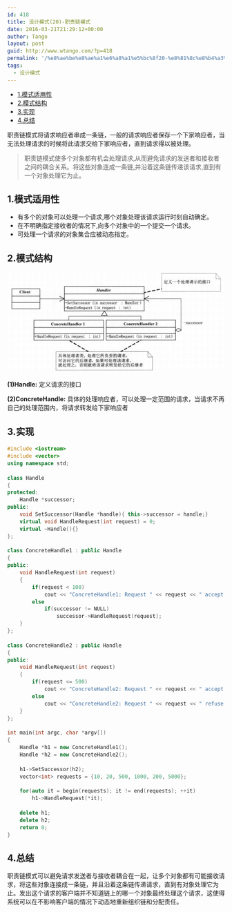 ```yaml
---
id: 418
title: 设计模式(20)-职责链模式
date: 2016-03-21T21:29:12+00:00
author: Tango
layout: post
guid: http://www.wtango.com/?p=418
permalink: '/%e8%ae%be%e8%ae%a1%e6%a8%a1%e5%bc%8f20-%e8%81%8c%e8%b4%a3%e9%93%be%e6%a8%a1%e5%bc%8f/'
tags:
  - 设计模式
---
```

- [1.模式适用性](#1模式适用性)
- [2.模式结构](#2模式结构)
- [3.实现](#3实现)
- [4.总结](#4总结)

职责链模式将请求响应者串成一条链，一般的请求响应者保存一个下家响应者，当无法处理请求的时候将此请求交给下家响应者，直到请求得以被处理。

> 职责链模式使多个对象都有机会处理请求,从而避免请求的发送者和接收者之间的耦合关系。将这些对象连成一条链,并沿着这条链传递该请求,直到有一个对象处理它为止。

## 1.模式适用性

  * 有多个的对象可以处理一个请求,哪个对象处理该请求运行时刻自动确定。
  * 在不明确指定接收者的情况下,向多个对象中的一个提交一个请求。
  * 可处理一个请求的对象集合应被动态指定。

## 2.模式结构
![](../wp-content/uploads/2016/03/ChainOfResponsibility.png)

**(1)Handle:** 定义请求的接口

**(2)ConcreteHandle:** 具体的处理响应者，可以处理一定范围的请求，当请求不再自己的处理范围内，将请求转发给下家响应者

## 3.实现

```c++
#include <iostream>
#include <vector>
using namespace std;

class Handle
{
protected:
	Handle *successor;
public:
	void SetSuccessor(Handle *handle){ this->successor = handle;}
	virtual void HandleRequest(int request) = 0;
	virtual ~Handle(){}
};

class ConcreteHandle1 : public Handle
{
public:
	void HandleRequest(int request)
	{
		if(request < 100)
			cout << "ConcreteHandle1: Request " << request << " accept." << endl;
		else
			if(successor != NULL)
				successor->HandleRequest(request);
	}
};

class ConcreteHandle2 : public Handle
{
public:
	void HandleRequest(int request)
	{
		if(request <= 500)
			cout << "ConcreteHandle2: Request " << request << " accept." << endl;
		else
			cout << "ConcreteHandle2: Request " << request << " refuse." << endl;
	}
};

int main(int argc, char *argv[])
{
	Handle *h1 = new ConcreteHandle1();
	Handle *h2 = new ConcreteHandle2();

	h1->SetSuccessor(h2);
	vector<int> requests = {10, 20, 500, 1000, 200, 5000};

	for(auto it = begin(requests); it != end(requests); ++it)
		h1->HandleRequest(*it);

	delete h1;
	delete h2;
	return 0;
}
```

## 4.总结

职责链模式可以避免请求发送者与接收者耦合在一起，让多个对象都有可能接收请求，将这些对象连接成一条链，并且沿着这条链传递请求，直到有对象处理它为止。发出这个请求的客户端并不知道链上的哪一个对象最终处理这个请求，这使得系统可以在不影响客户端的情况下动态地重新组织链和分配责任。